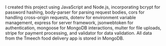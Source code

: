 I created this project using JavaScript and Node.js, incorporating bcrypt for password hashing, body-parser for parsing request bodies, cors for handling cross-origin requests, dotenv for environment variable management, express for server framework, jsonwebtoken for authentication, mongoose for MongoDB interactions, multer for file uploads, stripe for payment processing, and validator for data validation. All data from the Tmeech food delivery app is stored in MongoDB.
